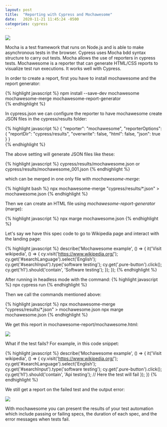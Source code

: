 ```yaml
---
layout: post
title:  "Reporting with Cypress and Mochawesome"
date:   2020-11-21 11:45:24 -0500
categories: cypress
---
```


<div class="post-image">
  <img src="{{site.baseurl}}/assets/img/passingTest.png">
</div>

Mocha is a test framework that runs on Node.js and is able to make asynchronous tests in the browser. Cypress uses Mocha bdd syntax structure to carry out tests. Mocha allows the use of reporters in cypress tests. Mochawesome is a reporter that can generate HTML/CSS reports to visualize test run executions. It works well with Cypress.

In order to create a report, first you have to install mochawesome and the report generator:

{% highlight javascript %}
npm install --save-dev mochawesome mochawesome-merge mochawesome-report-generator  
{% endhighlight %}

In cypress.json we can configure the reporter to have mochawesome create JSON files in the cypress/results folder:

{% highlight javascript %}
{
  "reporter": "mochawesome",
  "reporterOptions": {
    "reportDir": "cypress/results",
    "overwrite": false,
    "html": false,
    "json": true
  }
}  
{% endhighlight %}

The above setting will generate JSON files like these:

{% highlight javascript %}
cypress/results/mochawesome.json or cypress/results/mochawesome_001.json
{% endhighlight %}

which can be merged in one only file with *mochawesome-merge*:

{% highlight bash %}
npx mochawesome-merge "cypress/results/*.json" > mochawesome.json
{% endhighlight %}

Then we can create an HTML file using *mochawesome-report-generator* (marge):

{% highlight javascript %}
npx marge mochawesome.json
{% endhighlight %}

Let's say we have this spec code to go to Wikipedia page and interact with the landing page:

{% highlight javascript %}
describe('Mochawesome example', () => {
  it('Visit wikipedia', () => {
    cy.visit('https://www.wikipedia.org/');
    cy.get('#searchLanguage').select('English');
    cy.get('#searchInput').type('software testing');
    cy.get('.pure-button').click();
    cy.get('h1').should('contain', 'Software testing');
  });
});
{% endhighlight %}

After running in headless mode with the command:
{% highlight javascript %}
npx cypress run
{% endhighlight %}

Then we call the commands mentioned above:

{% highlight javascript %}
  npx mochawesome-merge "cypress/results/*.json" > mochawesome.json
  npx marge mochawesome.json
{% endhighlight %}

We get this report in mochawesome-report/mochawesome.html:

<div class="post-image">
  <img src="{{site.baseurl}}/assets/img/passingTest.png">
</div>

What if the test fails? For example, in this code snippet:

{% highlight javascript %}
describe('Mochawesome example', () => {
  it('Visit wikipedia', () => {
    cy.visit('https://www.wikipedia.org/');
    cy.get('#searchLanguage').select('English');
    cy.get('#searchInput').type('software testing');
    cy.get('.pure-button').click();
    cy.get('h1').should('contain', 'Api testing'); // Here the test will fail
  });
})
{% endhighlight %}

We still get a report on the failed test and the output error:

<div class="post-image">
  <img src="{{site.baseurl}}/assets/img/failedTest.png">
</div>

With mochawesome you can present the results of your test automation which include passing or failing specs, the duration of each spec, and the error messages when tests fail. 